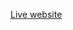 [Live website](https://real-estate-auth-b141a.web.app/login)

<!-- 
    UpperCase lowercase
    toggle password type
    github login                [Done]
    single property
    homepage properties
    all properties

 -->